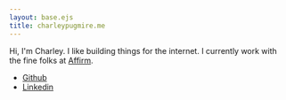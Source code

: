 ```yaml
---
layout: base.ejs
title: charleypugmire.me
---
```


Hi, I'm Charley. I like building things for the internet. I currently work with the fine folks at [Affirm](https://affirm.com).

- [Github](https://github.com/puglyfe)
- [Linkedin](https://www.linkedin.com/in/charleypugmire/)
